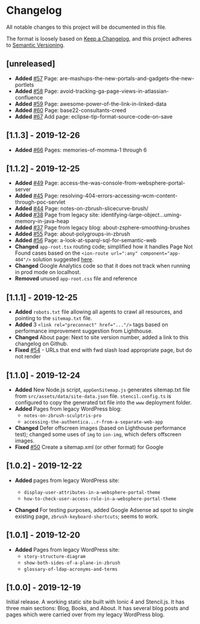# Changelog
All notable changes to this project will be documented in this file.

The format is loosely based on [Keep a Changelog](https://keepachangelog.com/en/1.0.0/),
and this project adheres to [Semantic Versioning](https://semver.org/spec/v2.0.0.html).

## [unreleased]

- **Added** [#57](https://github.com/codyburleson/cburleson-pwa/issues/57) Page: are-mashups-the-new-portals-and-gadgets-the-new-portlets
- **Added** [#58](https://github.com/codyburleson/cburleson-pwa/issues/58) Page: avoid-tracking-ga-page-views-in-atlassian-confluence
- **Added** [#59](https://github.com/codyburleson/cburleson-pwa/issues/59) Page: awesome-power-of-the-link-in-linked-data
- **Added** [#60](https://github.com/codyburleson/cburleson-pwa/issues/60) Page: base22-consultants-creed
- **Added** [#67](https://github.com/codyburleson/cburleson-pwa/issues/67) Add page: eclipse-tip-format-source-code-on-save

## [1.1.3] - 2019-12-26

- **Added** [#66](https://github.com/codyburleson/cburleson-pwa/issues/66) Pages: memories-of-momma-1 through 6

## [1.1.2] - 2019-12-25

- **Added** [#49](https://github.com/codyburleson/cburleson-pwa/issues/49) Page: access-the-was-console-from-websphere-portal-server
- **Added** [#45](https://github.com/codyburleson/cburleson-pwa/issues/45) Page: resolving-404-errors-accessing-wcm-content-through-poc-servlet
- **Added** [#44](https://github.com/codyburleson/cburleson-pwa/issues/44) Page: notes-on-zbrush-slicecurve-brush/
- **Added** [#38](https://github.com/codyburleson/cburleson-pwa/issues/38) Page from legacy site: identifying-large-object...uming-memory-in-java-heap
- **Added** [#37](https://github.com/codyburleson/cburleson-pwa/issues/37) Page from legacy blog: about-zsphere-smoothing-brushes
- **Added** [#55](https://github.com/codyburleson/cburleson-pwa/issues/55) Page: about-polygroups-in-zbrush
- **Added** [#56](https://github.com/codyburleson/cburleson-pwa/issues/56) Page: a-look-at-sparql-sql-for-semantic-web
- **Changed** `app-root.tsx` routing code; simplified how it handles Page Not Found cases based on the `<ion-route url=":any" component="app-404"/>` solution suggested [here](https://github.com/ionic-team/ionic/issues/18687).
- **Changed** Google Analytics code so that it does not track when running in prod mode on localhost.
- **Removed** unused `app-root.css` file and reference

## [1.1.1] - 2019-12-25

- **Added** `robots.txt` file allowing all agents to crawl all resources, and pointing to the `sitemap.txt` file.
- **Added** 3 `<link rel="preconnect" href="..."/>` tags based on performance improvement suggestion from Lighthouse.
- **Changed** About page: Next to site version number, added a link to this changelog on Github.
- **Fixed** [#54](https://github.com/codyburleson/cburleson-pwa/issues/54) - URLs that end with fwd slash load appropriate page, but do not render

## [1.1.0] - 2019-12-24

- **Added** New Node.js script, `appGenSitemap.js` generates sitemap.txt file from `src/assets/data/site-data.json` file. `stencil.config.ts` is configured to copy the generated txt file into the `www` deployment folder.
- **Added** Pages from legacy WordPress blog: 
    - `notes-on-zbrush-sculptris-pro`
    - `accessing-the-authentica...r-from-a-separate-web-app`
- **Changed** Defer offscreen images (based on Lighthouse performance test); changed some uses of `img` to `ion-img`, which defers offscreen images.
- **Fixed** [#50](https://github.com/codyburleson/cburleson-pwa/issues/50) Create a sitemap.xml (or other format) for Google

## [1.0.2] - 2019-12-22

- **Added** pages from legacy WordPress site: 
    - `display-user-attributes-in-a-websphere-portal-theme`
    - `how-to-check-user-access-role-in-a-websphere-portal-theme`

- **Changed** For testing purposes, added Google Adsense ad spot to single existing page, `zbrush-keyboard-shortcuts`; seems to work.

## [1.0.1] - 2019-12-20

- **Added** Pages from legacy WordPress site: 
    - `story-structure-diagram`
    - `show-both-sides-of-a-plane-in-zbrush`
    - `glossary-of-ldap-acronyms-and-terms`

## [1.0.0] - 2019-12-19

Initial release. A working static site built with Ionic 4 and Stencil.js. It has three main sections: Blog, Books, and About. It has several blog posts and pages which were carried over from my legacy WordPress blog.

